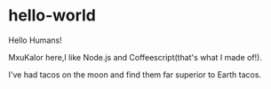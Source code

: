 # hello-world

Hello Humans!

MxuKalor here,I like Node.js and Coffeescript(that's what I made of!). 

I've had tacos on the moon and find them far superior to Earth tacos.